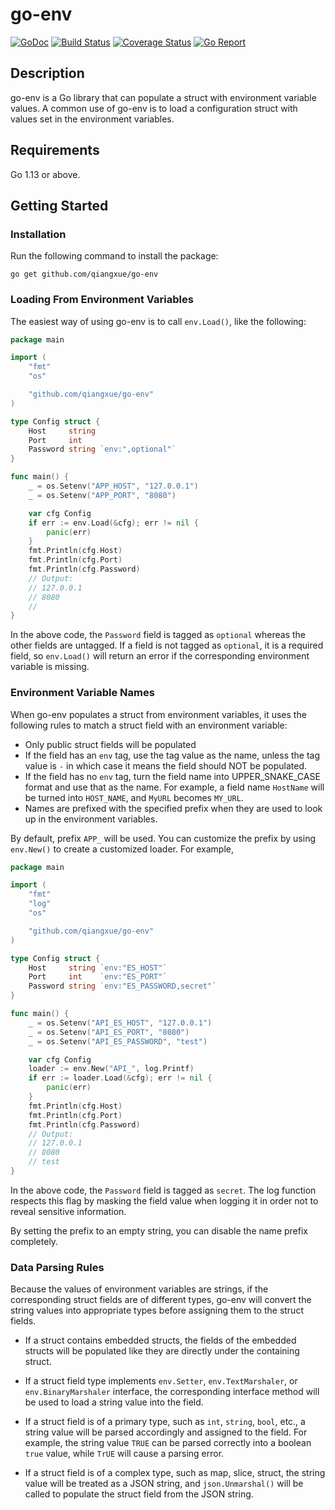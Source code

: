 # go-env

[![GoDoc](https://godoc.org/github.com/qiangxue/go-env?status.png)](http://godoc.org/github.com/qiangxue/go-env)
[![Build Status](https://travis-ci.org/qiangxue/go-env.svg?branch=master)](https://travis-ci.org/qiangxue/go-env)
[![Coverage Status](https://coveralls.io/repos/github/qiangxue/go-env/badge.svg?branch=master)](https://coveralls.io/github/qiangxue/go-env?branch=master)
[![Go Report](https://goreportcard.com/badge/github.com/qiangxue/go-env)](https://goreportcard.com/report/github.com/qiangxue/go-env)

## Description

go-env is a Go library that can populate a struct with environment variable values. A common use of go-env is
to load a configuration struct with values set in the environment variables.

## Requirements

Go 1.13 or above.


## Getting Started

### Installation

Run the following command to install the package:

```
go get github.com/qiangxue/go-env
```

### Loading From Environment Variables

The easiest way of using go-env is to call `env.Load()`, like the following:

```go
package main

import (
	"fmt"
	"os"

	"github.com/qiangxue/go-env"
)

type Config struct {
	Host     string
	Port     int
	Password string `env:",optional"`
}

func main() {
	_ = os.Setenv("APP_HOST", "127.0.0.1")
	_ = os.Setenv("APP_PORT", "8080")

	var cfg Config
	if err := env.Load(&cfg); err != nil {
		panic(err)
	}
	fmt.Println(cfg.Host)
	fmt.Println(cfg.Port)
	fmt.Println(cfg.Password)
	// Output:
	// 127.0.0.1
	// 8080
	//
}
```

In the above code, the `Password` field is tagged as `optional` whereas the other fields are untagged.
If a field is not tagged as `optional`, it is a required field, so `env.Load()` will return an error if
the corresponding environment variable is missing.

### Environment Variable Names

When go-env populates a struct from environment variables, it uses the following rules to match
a struct field with an environment variable:
- Only public struct fields will be populated
- If the field has an `env` tag, use the tag value as the name, unless the tag value is `-` in which case it means
  the field should NOT be populated.
- If the field has no `env` tag, turn the field name into UPPER_SNAKE_CASE format and use that as the name. For example,
  a field name `HostName` will be turned into `HOST_NAME`, and `MyURL` becomes `MY_URL`.
- Names are prefixed with the specified prefix when they are used to look up in the environment variables.

By default, prefix `APP_` will be used. You can customize the prefix by using `env.New()` to create
a customized loader. For example,

```go
package main

import (
	"fmt"
	"log"
	"os"

	"github.com/qiangxue/go-env"
)

type Config struct {
	Host     string `env:"ES_HOST"`
	Port     int    `env:"ES_PORT"`
	Password string `env:"ES_PASSWORD,secret"`
}

func main() {
	_ = os.Setenv("API_ES_HOST", "127.0.0.1")
	_ = os.Setenv("API_ES_PORT", "8080")
	_ = os.Setenv("API_ES_PASSWORD", "test")

	var cfg Config
	loader := env.New("API_", log.Printf)
	if err := loader.Load(&cfg); err != nil {
		panic(err)
	}
	fmt.Println(cfg.Host)
	fmt.Println(cfg.Port)
	fmt.Println(cfg.Password)
	// Output:
	// 127.0.0.1
	// 8080
	// test
}
```

In the above code, the `Password` field is tagged as `secret`. The log function respects this flag by masking
the field value when logging it in order not to reveal sensitive information.

By setting the prefix to an empty string, you can disable the name prefix completely.


### Data Parsing Rules

Because the values of environment variables are strings, if the corresponding struct fields are of different types,
go-env will convert the string values into appropriate types before assigning them to the struct fields.

- If a struct contains embedded structs, the fields of the embedded structs will be populated like they are directly
under the containing struct.

- If a struct field type implements `env.Setter`, `env.TextMarshaler`, or `env.BinaryMarshaler` interface,
the corresponding interface method will be used to load a string value into the field.

- If a struct field is of a primary type, such as `int`, `string`, `bool`, etc., a string value will be parsed
accordingly and assigned to the field. For example, the string value `TRUE` can be parsed correctly into a
boolean `true` value, while `TrUE` will cause a parsing error.

- If a struct field is of a complex type, such as map, slice, struct, the string value will be treated as a JSON
string, and `json.Unmarshal()` will be called to populate the struct field from the JSON string.
